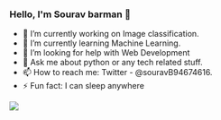 ### Hello, I'm Sourav barman 👋

- 🔭 I’m currently working on Image classification.
- 🌱 I’m currently learning Machine Learning.
- 🤔 I’m looking for help with Web Development
- 💬 Ask me about python or any tech related stuff.
- 📫 How to reach me: Twitter - @souravB94674616.
- ⚡ Fun fact: I can sleep anywhere

<img src="https://github-readme-stats.vercel.app/api?username=SouravBarman001&&show_icons=true&title_color=ffffff&icon_color=bb2acf&text_color=daf7dc&bg_color=151515">
